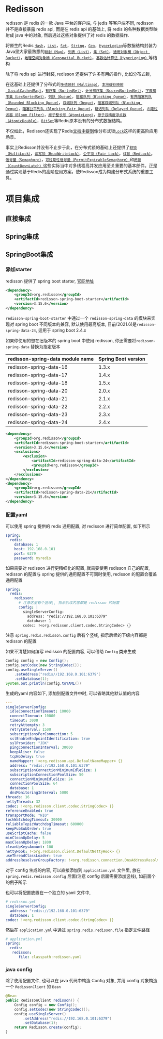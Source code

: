 # Redisson

redisson 是 redis 的一款 Java 平台的客户端, 与 jedis 等客户端不同, redisson 并不是直接暴露 redis api, 而是在 redis api 的基础上, 将 redis 的各种数据类型映射成 java 中的对象, 然后通过这些对象提供了对 redis 的数据操作.

将原生的Redis [`Hash`](http://redis.cn/topics/data-types-intro.html#hashes)，[`List`](http://redis.cn/topics/data-types-intro.html#redis-lists)，[`Set`](http://redis.cn/topics/data-types-intro.html#sets)，[`String`](http://redis.cn/topics/data-types-intro.html#redis-strings)，[`Geo`](http://redis.cn/commands/geoadd.html)，[`HyperLogLog`](http://redis.cn/topics/data-types-intro.html#hyperloglogs)等数据结构封装为Java里大家最熟悉的[`映射（Map）`](https://github.com/redisson/redisson/wiki/7.-分布式集合#71-映射map)，[`列表（List）`](https://github.com/redisson/redisson/wiki/7.-分布式集合#77-列表list)，[`集（Set）`](https://github.com/redisson/redisson/wiki/7.-分布式集合#73-集set)，[`通用对象桶（Object Bucket）`](https://github.com/redisson/redisson/wiki/6.-分布式对象#61-通用对象桶object-bucket)，[`地理空间对象桶（Geospatial Bucket）`](https://github.com/redisson/redisson/wiki/6.-分布式对象#62-地理空间对象桶geospatial-bucket)，[`基数估计算法（HyperLogLog）`](https://github.com/redisson/redisson/wiki/6.-分布式对象#68-基数估计算法hyperloglog)等结构

除了将 redis api 进行封装, redisson 还提供了许多有用的操作, 比如分布式锁, 

在这基础上还提供了分布式的[`多值映射（Multimap）`](https://github.com/redisson/redisson/wiki/7.-分布式集合#72-多值映射multimap)，[`本地缓存映射（LocalCachedMap）`](https://github.com/redisson/redisson/wiki/7.-分布式集合#712-本地缓存映射localcachedmap)，[`有序集（SortedSet）`](https://github.com/redisson/redisson/wiki/7.-分布式集合#74-有序集sortedset)，[`计分排序集（ScoredSortedSet）`](https://github.com/redisson/redisson/wiki/7.-分布式集合#75-计分排序集scoredsortedset)，[`字典排序集（LexSortedSet）`](https://github.com/redisson/redisson/wiki/7.-分布式集合#76-字典排序集lexsortedset)，[`列队（Queue）`](https://github.com/redisson/redisson/wiki/7.-分布式集合#78-列队queue)，[`阻塞队列（Blocking Queue）`](https://github.com/redisson/redisson/wiki/7.-分布式集合#710-阻塞队列blocking-queue)，[`有界阻塞列队（Bounded Blocking Queue）`](https://github.com/redisson/redisson/wiki/7.-分布式集合#711-有界阻塞列队bounded-blocking-queue)，[`双端队列（Deque）`](https://github.com/redisson/redisson/wiki/7.-分布式集合#79-双端队列deque)，[`阻塞双端列队（Blocking Deque）`](https://github.com/redisson/redisson/wiki/7.-分布式集合#712-阻塞双端列队blocking-deque)，[`阻塞公平列队（Blocking Fair Queue）`](https://github.com/redisson/redisson/wiki/7.-分布式集合#713-阻塞公平列队blocking-fair-queue)，[`延迟列队（Delayed Queue）`](https://github.com/redisson/redisson/wiki/7.-分布式集合#714-延迟列队delayed-queue)，[`布隆过滤器（Bloom Filter）`](https://github.com/redisson/redisson/wiki/6.-分布式对象#67-布隆过滤器bloom-filter)，[`原子整长形（AtomicLong）`](https://github.com/redisson/redisson/wiki/6.-分布式对象#64-原子整长形atomiclong)，[`原子双精度浮点数（AtomicDouble）`](https://github.com/redisson/redisson/wiki/6.-分布式对象#65-原子双精度浮点数atomicdouble)，[`BitSet`](https://github.com/redisson/redisson/wiki/6.-分布式对象#63-bitset)等Redis原本没有的分布式数据结构。

不仅如此，Redisson还实现了Redis[文档中提到](http://www.redis.cn/topics/distlock.html)像分布式锁[`Lock`](https://github.com/redisson/redisson/wiki/8.-分布式锁和同步器#81-可重入锁reentrant-lock)这样的更高阶应用场景。

事实上Redisson并没有不止步于此，在分布式锁的基础上还提供了[`联锁（MultiLock）`](https://github.com/redisson/redisson/wiki/8.-分布式锁和同步器#83-联锁multilock)，[`读写锁（ReadWriteLock）`](https://github.com/redisson/redisson/wiki/8.-分布式锁和同步器#85-读写锁readwritelock)，[`公平锁（Fair Lock）`](https://github.com/redisson/redisson/wiki/8.-分布式锁和同步器#82-公平锁fair-lock)，[`红锁（RedLock）`](https://github.com/redisson/redisson/wiki/8.-分布式锁和同步器#84-红锁redlock)，[`信号量（Semaphore）`](https://github.com/redisson/redisson/wiki/8.-分布式锁和同步器#86-信号量semaphore)，[`可过期性信号量（PermitExpirableSemaphore）`](https://github.com/redisson/redisson/wiki/8.-分布式锁和同步器#87-可过期性信号量permitexpirablesemaphore)和[`闭锁（CountDownLatch）`](https://github.com/redisson/redisson/wiki/8.-分布式锁和同步器#88-闭锁countdownlatch)这些实际当中对多线程高并发应用至关重要的基本部件。正是通过实现基于Redis的高阶应用方案，使Redisson成为构建分布式系统的重要工具。



# 项目集成

## 直接集成

## Spring集成

## SpringBoot集成

### 添加starter

redisson 提供了 spring boot starter, [官网地址](https://github.com/redisson/redisson/tree/master/redisson-spring-boot-starter)

```xml
<dependency>
    <groupId>org.redisson</groupId>
    <artifactId>redisson-spring-boot-starter</artifactId>
    <version>3.15.6</version>
</dependency>
```

`redisson-spring-boot-starter` 中通过一个 `redisson-spring-data` 的模块来实现对 spring boot 不同版本的兼容, 默认使用最高版本, 目前(2021.6)是`redisson-spring-data-24`, 适用于 spring boot 2.4.x

如果你使用的想在旧版本的 spring boot 中使用 redisson, 你还需要将`redisson-spring-data` 替换为指定版本

| redisson-spring-data module name | Spring Boot version |
| -------------------------------- | ------------------- |
| redisson-spring-data-16          | 1.3.x               |
| redisson-spring-data-17          | 1.4.x               |
| redisson-spring-data-18          | 1.5.x               |
| redisson-spring-data-20          | 2.0.x               |
| redisson-spring-data-21          | 2.1.x               |
| redisson-spring-data-22          | 2.2.x               |
| redisson-spring-data-23          | 2.3.x               |
| redisson-spring-data-24          | 2.4.x               |

```xml
<dependency>
    <groupId>org.redisson</groupId>
    <artifactId>redisson-spring-boot-starter</artifactId>
    <version>3.15.6</version>
    <exclusions>
        <exclusion>
            <artifactId>redisson-spring-data-24</artifactId>
            <groupId>org.redisson</groupId>
        </exclusion>
    </exclusions>
</dependency>
<dependency>
    <groupId>org.redisson</groupId>
    <artifactId>redisson-spring-data-21</artifactId>
    <version>3.15.6</version>
</dependency>
```

### 配置yaml

可以使用 spring 提供的 redis 通用配置, 对 redisson 进行简单配置, 如下所示

```yaml
spring:
  redis:
    database: 1
    host: 192.168.0.101
    port: 6379
    password: myredis
```

如果需要对 redisson 进行更精细化的配置, 就需要使用 redisson 自己的配置, redisson 的配置与 spring 提供的通用配置不可同时使用, redisson 的配置会覆盖通用配置

```yaml
spring:
  redis:
    redisson:
      # 注意这里有个竖线|, 指示后续内容都是 redisson 的配置
      config: |
        singleServerConfig:
          address: "redis://192.168.0.101:6379"
          database: 1
        codec: !<org.redisson.client.codec.StringCodec> {}
```

注意 `spring.redis.redisson.config` 后有个竖线, 指示后续的下级内容都是 redisson 的配置

如果不清楚如何编写 redisson 的配置内容, 可以借助 `Config` 类来生成

```java
Config config = new Config();
config.setCodec(new StringCodec());
config.useSingleServer()
    .setAddress("redis//192.168.0.101:6379")
    .setDatabase(1);
System.out.println(config.toYAML())
```

生成的yaml 内容如下, 添加到配置文件中时, 可以省略其他默认值的内容

```yaml
---
singleServerConfig:
  idleConnectionTimeout: 10000
  connectTimeout: 10000
  timeout: 3000
  retryAttempts: 3
  retryInterval: 1500
  subscriptionsPerConnection: 5
  sslEnableEndpointIdentification: true
  sslProvider: "JDK"
  pingConnectionInterval: 30000
  keepAlive: false
  tcpNoDelay: true
  nameMapper: !<org.redisson.api.DefaultNameMapper> {}
  address: "redis://192.168.0.101:6379"
  subscriptionConnectionMinimumIdleSize: 1
  subscriptionConnectionPoolSize: 50
  connectionMinimumIdleSize: 24
  connectionPoolSize: 64
  database: 1
  dnsMonitoringInterval: 5000
threads: 16
nettyThreads: 32
codec: !<org.redisson.client.codec.StringCodec> {}
referenceEnabled: true
transportMode: "NIO"
lockWatchdogTimeout: 30000
reliableTopicWatchdogTimeout: 600000
keepPubSubOrder: true
useScriptCache: false
minCleanUpDelay: 5
maxCleanUpDelay: 1800
cleanUpKeysAmount: 100
nettyHook: !<org.redisson.client.DefaultNettyHook> {}
useThreadClassLoader: true
addressResolverGroupFactory: !<org.redisson.connection.DnsAddressResolverGroupFactory> {}
```

对于 config 生成的内容, 可以直接添加到 `application.yml` 文件里, 放在 `spring.redis.redisson.config` 后面(注意 config 后面需要添加竖线), 如前面个的例子所示

也可以将配置放置在一个独立的 yaml 文件中, 

```yaml
# redisson.yml
singleServerConfig:
  address: "redis://192.168.0.101:6379"
  database: 1
codec: !<org.redisson.client.codec.StringCodec> {}
```

然后在 `application.yml` 中通过 `spring.redis.redisson.file` 指定文件路径

```yaml
# application.yml
spring:
  redis:
   redisson: 
      file: classpath:redisson.yaml
```

### java config

除了使用配置文件, 也可以在 java 代码中构造 Config 对象, 并用 config 对象构造一个 `RedissonClient` 的 `Bean`

```java
@Bean
public RedissonClient redisson() {
    Config config = new Config();
    config.setCodec(new StringCodec());
    config.useSingleServer()
        .setAddress("redis://192.168.0.101:6379")
        .setDatabase(1);
    return Redisson.create(config);
}
```





